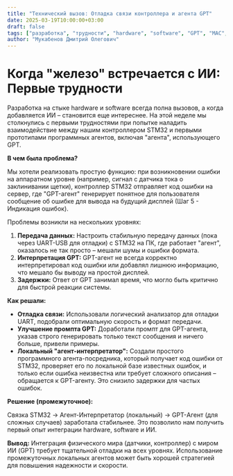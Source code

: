 ```yaml
---
title: "Технический вызов: Отладка связи контроллера и агента GPT"
date: 2025-03-19T10:00:00+03:00
draft: false
tags: ["разработка", "трудности", "hardware", "software", "GPT", "МАС", "отладка"]
author: "Мукабенов Дмитрий Олегович"
---
```


# Когда "железо" встречается с ИИ: Первые трудности


Разработка на стыке hardware и software всегда полна вызовов, а когда добавляется ИИ – становится еще интереснее. На этой неделе мы столкнулись с первыми трудностями при попытке наладить взаимодействие между нашим контроллером STM32 и первыми прототипами программных агентов, включая "агента", использующего GPT.

**В чем была проблема?**

Мы хотели реализовать простую функцию: при возникновении ошибки на аппаратном уровне (например, сигнал с датчика тока о заклинивании щетки), контроллер STM32 отправляет код ошибки на сервер, где "GPT-агент" генерирует понятное для пользователя сообщение об ошибке для вывода на будущий дисплей (Шаг 5 - Индикация ошибок).

Проблемы возникли на нескольких уровнях:

1.  **Передача данных:** Настроить стабильную передачу данных (пока через UART-USB для отладки) с STM32 на ПК, где работает "агент", оказалось не так просто – мешали шумы и ошибки формата.
2.  **Интерпретация GPT:** GPT-агент не всегда корректно интерпретировал код ошибки или добавлял лишнюю информацию, что мешало бы выводу на простой дисплей.
3.  **Задержки:** Ответ от GPT занимал время, что могло быть критично для быстрой реакции системы.

**Как решали:**

*   **Отладка связи:** Использовали логический анализатор для отладки UART, подобрали оптимальную скорость и формат передачи.
*   **Улучшение промпта GPT:** Доработали промпт для GPT-агента, указав строго генерировать только текст сообщения и ничего больше, привели примеры.
*   **Локальный "агент-интерпретатор":** Создали простого программного агента-посредника, который получает код ошибки от STM32, проверяет его по локальной базе известных ошибок, и только если ошибка неизвестна или требует сложного описания – обращается к GPT-агенту. Это снизило задержки для частых ошибок.

**Решение (промежуточное):**

Связка STM32 → Агент-Интерпретатор (локальный) → GPT-Агент (для сложных случаев) заработала стабильнее. Это позволило нам получить первый опыт интеграции hardware, software и ИИ.

**Вывод:** Интеграция физического мира (датчики, контроллер) с миром ИИ (GPT) требует тщательной отладки на всех уровнях. Использование промежуточных локальных агентов может быть хорошей стратегией для повышения надежности и скорости. 
